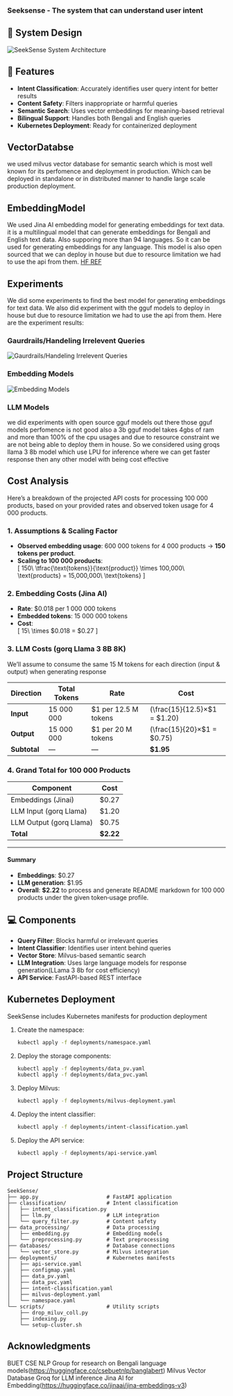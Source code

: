 ### Seeksense - The system that can understand user intent


## 🌟 System Design

![SeekSense System Architecture](media/system_design.png)



## 🌟 Features

- **Intent Classification**: Accurately identifies user query intent for better results
- **Content Safety**: Filters inappropriate or harmful queries
- **Semantic Search**: Uses vector embeddings for meaning-based retrieval
- **Bilingual Support**: Handles both Bengali and English queries
- **Kubernetes Deployment**: Ready for containerized deployment

## VectorDatabse

we used milvus vector database for semantic search which is most well known for its perfomence and deployment in production. Which can be deployed in standalone or in distributed manner to handle large scale production deployment.

## EmbeddingModel

We used Jina AI embedding model for generating embeddings for text data. it is a multilingual model that can generate embeddings for Bengali and English text data. Also supporing more than 94 languages. So it can be used for generating embeddings for any language. This model is also open sourced that we can deploy in house but due to resource limitation we had to use the api from them. [HF REF](https://huggingface.co/jinaai/jina-embeddings-v3)


## Experiments

We did some experiments to find the best model for generating embeddings for text data. We also did experiment with the gguf models to deploy in house but due to resource limitation we had to use the api from them. Here are the experiment results:

### Gaurdrails/Handeling Irrelevent Queries
![Gaurdrails/Handeling Irrelevent Queries](media/handelling_irrevent_queries.png)

### Embedding Models

![Embedding Models](media/embedding_model_experiment.png)

### LLM Models

we did experiments with open source gguf models out there those gguf models perfomence is not good also a 3b gguf model takes 4gbs of ram and more than 100% of the cpu usages and due to resource constraint we are not being able to deploy them in house. So we considered using groqs llama 3 8b model which use LPU for inference where we can get faster response then any other model with being cost effective


## Cost Analysis

Here’s a breakdown of the projected API costs for processing 100 000 products, based on your provided rates and observed token usage for 4 000 products.  

### 1. Assumptions & Scaling Factor  
- **Observed embedding usage**: 600 000 tokens for 4 000 products → **150 tokens per product**.  
- **Scaling to 100 000 products**:  
  \[
    150\ \tfrac{\text{tokens}}{\text{product}} \times 100\,000\ \text{products} 
    = 15\,000\,000\ \text{tokens}
  \]  

### 2. Embedding Costs (Jina AI)  
- **Rate**: \$0.018 per 1 000 000 tokens  
- **Embedded tokens**: 15 000 000 tokens  
- **Cost**:  
  \[
    15\ \times \$0.018 = \$0.27
  \]  

### 3. LLM Costs (gorq Llama 3 8B 8K)  
We’ll assume to consume the same 15 M tokens for each direction (input & output) when generating response

| Direction | Total Tokens | Rate                              | Cost                        |
|-----------|--------------|-----------------------------------|-----------------------------|
| **Input** | 15 000 000   | \$1 per 12.5 M tokens             | \(\frac{15}{12.5}×\$1 = \$1.20\)  |
| **Output**| 15 000 000   | \$1 per 20 M tokens               | \(\frac{15}{20}×\$1 = \$0.75\)    |
| **Subtotal** | —          | —                                 | **\$1.95**                  |


### 4. Grand Total for 100 000 Products  

| Component               | Cost    |
|-------------------------|---------|
| Embeddings (Jinai)      | \$0.27  |
| LLM Input (gorq Llama)  | \$1.20  |
| LLM Output (gorq Llama) | \$0.75  |
| **Total**               | **\$2.22** |

---

#### Summary  
- **Embeddings**: \$0.27  
- **LLM generation**: \$1.95  
- **Overall**: **\$2.22** to process and generate README markdown for 100 000 products under the given token‐usage profile.  



## 💻 Components

- **Query Filter**: Blocks harmful or irrelevant queries
- **Intent Classifier**: Identifies user intent behind queries
- **Vector Store**: Milvus-based semantic search
- **LLM Integration**: Uses large language models for response generation(LLama 3 8b for cost efficiency)
- **API Service**: FastAPI-based REST interface

## Kubernetes Deployment
SeekSense includes Kubernetes manifests for production deployment

1. Create the namespace:
    ```bash
    kubectl apply -f deployments/namespace.yaml
    ```

2. Deploy the storage components:
    ```bash
    kubectl apply -f deployments/data_pv.yaml
    kubectl apply -f deployments/data_pvc.yaml
    ```

3. Deploy Milvus:
    ```bash
    kubectl apply -f deployments/milvus-deployment.yaml
    ```

4. Deploy the intent classifier:
    ```bash
    kubectl apply -f deployments/intent-classification.yaml
    ```

5. Deploy the API service:
    ```bash
    kubectl apply -f deployments/api-service.yaml
    ```


## Project Structure
```
SeekSense/
├── app.py                      # FastAPI application
├── classification/             # Intent classification
│   ├── intent_classification.py
│   ├── llm.py                  # LLM integration
│   └── query_filter.py         # Content safety
├── data_processing/            # Data processing
│   ├── embedding.py            # Embedding models
│   └── preprocessing.py        # Text preprocessing
├── databases/                  # Database connections
│   └── vector_store.py         # Milvus integration
├── deployments/                # Kubernetes manifests
│   ├── api-service.yaml
│   ├── configmap.yaml
│   ├── data_pv.yaml
│   ├── data_pvc.yaml
│   ├── intent-classification.yaml
│   ├── milvus-deployment.yaml
│   └── namespace.yaml
└── scripts/                    # Utility scripts
    ├── drop_miluv_coll.py
    ├── indexing.py
    └── setup-cluster.sh
```
## Acknowledgments
BUET CSE NLP Group for research on Bengali language models(https://huggingface.co/csebuetnlp/banglabert)
Milvus Vector Database
Groq for LLM inference
Jina AI for Embedding(https://huggingface.co/jinaai/jina-embeddings-v3)